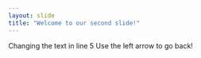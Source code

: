 ```yaml
---
layout: slide
title: "Welcome to our second slide!"
---
```

Changing the text in line 5
Use the left arrow to go back!
